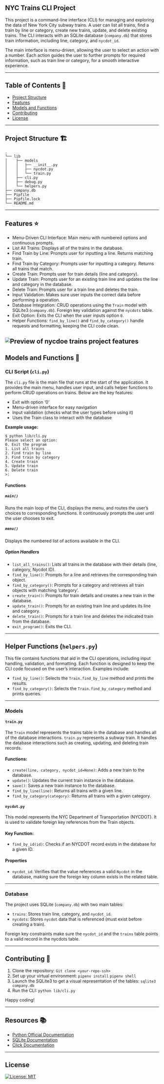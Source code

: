 
## NYC Trains CLI Project

This project is a command-line interface (CLI) for managing and exploring the data of New York City subway trains. A user can list all trains, find a train by line or category, create new trains, update, and delete existing trains. The CLI interacts with an SQLite database (`company.db`) that stores train information, including line, category, and `nycdot_id`.  

The main interface is menu-driven, allowing the user to select an action with a number. Each action guides the user to further prompts for required information, such as train line or category, for a smooth interactive experience.

---
## Table of Contents 📖

- [Project Structure](#project-structure)
- [Features](#features)
- [Models and Functions](#models-and-functions)
- [Contributing](#contributing)
- [License](#license)

--- 
## Project Structure 🏗
```console
.
└── lib
│    ├── models
│    │   ├── __init__.py
│    │   ├── nycdot.py
│    │   └── train.py
│    ├── cli.py
│    ├── debug.py
│    └── helpers.py
├── company.db
├── Pipfile
├── Pipfile.lock
└── README.md
```

---
## Features ⭐

- Menu-Driven CLI Interface: Main menu with numbered options and continuous prompts.
- List All Trains: Displays all of the trains in the database.
- Find Train by Line: Prompts user for inputting a line. Returns matching train.
- Find Train by Category: Prompts user for inputting a category. Returns all trains that match.
- Create Train: Prompts user for train details (line and category).
- Update Train: Prompts user for an existing train line and updates the line and category in the database.
- Delete Train: Prompts user for a train line and deletes the train.
- Input Validation: Makes sure user inputs the correct data before performing a operation.
- Database Integration: CRUD operations using the `Train` model with SQLite3 (`company.db`). Foreign key validation against the `nycdots` table.
- Exit Option: Exits the CLI when the user inputs option `0`.
- Helper Functions: `find_by_line()` and `find_by_category()` handle requests and formatting, keeping the CLI code clean.

![Preview of nycdoe trains project features](public/nycdot-project-video-ezgif.com-video-to-gif-converter.gif)
---
## Models and Functions 📱
### CLI Script (`cli.py`)

The `cli.py` file is the main file that runs at the start of the application. It provides the main menu, handles user input, and calls helper functions to perform CRUD operations on trains. Below are the key features:

- Exit with option ‘0’
- Menu-driven interface for easy navigation
- Input validation (checks what the user types before using it)
- Uses the Train class to interact with the database

**Example usage:**
```console
$ python lib/cli.py
Please select an option:
0. Exit the program
1. List all trains
2. Find train by line
3. Find train by category
4. Create train
5. Update train
6. Delete train
>:
```

#### Functions

##### `main()`
Runs the main loop of the CLI, displays the menu, and routes the user’s choices to corresponding functions. It continuously prompts the user until the user chooses to exit.

##### `menu()`
Displays the numbered list of actions available in the CLI.

##### Option Handlers
- `list_all_trains()`: Lists all trains in the database with their details (line, category, Nycdot ID).  
- `find_by_line()`: Prompts for a line and retrieves the corresponding train object.  
- `find_by_category()`: Prompts for a category and retrieves all train objects with matching ‘category’.  
- `create_train()`: Prompts for train details and creates a new train in the database.  
- `update_train()`: Prompts for an existing train line and updates its line and category.  
- `delete_train()`: Prompts for a train line and deletes the indicated train from the database.  
- `exit_program()`: Exits the CLI.

---

## Helper Functions (`helpers.py`)

This file contains functions that aid in the CLI operations, including input handling, validation, and formatting. Each function is designed to keep the CLI code focused on the user’s interaction. Examples include:

- `find_by_line()`: Selects the `Train.find_by_line` method and prints the results.  
- `find_by_category()`: Selects the `Train.find_by_category` method and prints queries.  

---
### Models 
#### `train.py`

The `Train` model represents the trains table in the database and handles all of the database interactions. `train.py` represents a subway train. It handles the database interactions such as creating, updating, and deleting train records.

#### Functions: 
- `create(line, category, nycdot_id=None)`: Adds a new train to the database.
- `update()`: Updates the current train instance in the database.
- `save()`: Saves a new train instance to the database.
- `find_by_line(line)`: Returns all trains with a given line.
- `find_by_category(category)`: Returns all trains with a given category.

#### `nycdot.py`
This model represents the NYC Department of Transportation (NYCDOT). It is used to validate foreign key references from the Train objects.

#### Key Function:
- `find_by_id(id)`: Checks if an NYCDOT record exists in the database for a given ID.

#### Properties

- `nycdot_id`: Verifies that the value references a valid `Nycdot` in the database, making sure the foreign key column exists in the related table.  

---
### Database

The project uses SQLite (`company.db`) with two main tables:

- `trains`: Stores train line, category, and `nycdot_id`.  
- `nycdots`: Stores `nycdot` data that is referenced (must exist before creating a train).  

Foreign key constraints make sure the `nycdot_id` and the `trains` table points to a valid record in the nycdots table.  

---
## Contributing 🤝
1. Clone the repository:
`Git clone <your-repo-ssh>`
2. Set up your virtual environment:
`pipenv install`
`pipenv shell`
3. Launch the SQLite3 to get a visual representation of the tables:
`sqlite3 company.db`
4. Run the CLI:
`python lib/cli.py`


Happy coding!

---
## Resources 📚

- [Python Official Documentation](https://docs.python.org/3/)
- [SQLite Documentation](https://www.sqlite.org/docs.html)
- [Click Documentation](https://click.palletsprojects.com/)

---
## License

[![License: MIT](https://img.shields.io/badge/License-MIT-yellow.svg)](https://choosealicense.com/licenses/mit/)
